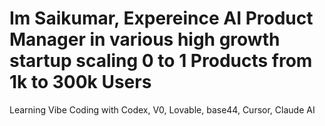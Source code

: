 # Im Saikumar, Expereince AI Product Manager in various high growth startup scaling 0 to 1 Products from 1k to 300k Users
Learning Vibe Coding with Codex, V0, Lovable, base44, Cursor, Claude AI
